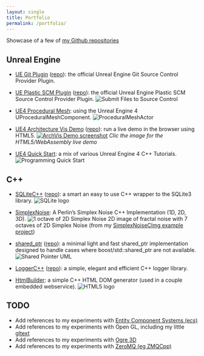 ```yaml
---
layout: single
title: Portfolio
permalink: /portfolio/
---
```


Showcase of a few of [my Github repositories](https://github.com/SRombauts)

## Unreal Engine

* [UE Git Plugin][UEGitPlugin.io] ([repo][UEGitPlugin]): the official Unreal Engine Git Source Control Provider Plugin.
* [UE Plastic SCM Plugin][UEPlasticSCMPlugin.io] ([repo][UEPlasticSCMPlugin]): the official Unreal Engine Plastic SCM Source Control Provider Plugin.
![Submit Files to Source Control](https://raw.githubusercontent.com/SRombauts/UEPlasticPlugin/master/Screenshots/UEPlasticPlugin-SubmitFiles.png)

* [UE4 Procedural Mesh][UE4ProceduralMesh]: using the Unreal Engine 4 UProceduralMeshComponent. ![ProceduralMeshActor](https://raw.githubusercontent.com/SRombauts/UE4ProceduralMesh/master/ProceduralMesh.png "Proceduraly generated Mesh Actor")

* [UE4 Architecture Vis Demo][UE4ArchVisDemo.io] ([repo][UE4ArchVisDemo]): run a live demo in the browser using HTML5. [![ArchVis Demo screenshot](https://raw.githubusercontent.com/SRombauts/UE4ArchVisDemo/master/Screenshots/UE4ArchVisDemo.png)](https://srombauts.github.io/UE4ArchVisDemo/)
*Clic the image for the HTML5/WebAssembly live demo*
* [UE4 Quick Start][UE4QuickStart]: a mix of various Unreal Engine 4 C++ Tutorials. ![Programming Quick Start](https://docs.unrealengine.com/5.0/Images/programming-and-scripting/programming-language-implementation/cpp-in-unreal-engine/unreal-engine-cpp-tutorials/cpp-programming-quick-start/ProgrammingQuickStartTopic.webp)

## C++

* [SQLiteC++][SQLiteCpp.io] ([repo][SQLiteCpp]): a smart an easy to use C++ wrapper to the SQLite3 library. ![SQLite logo](https://www.sqlite.org/images/sqlite370_banner.gif)
* [SimplexNoise][SimplexNoise]: A Perlin’s Simplex Noise C++ Implementation (1D, 2D, 3D).
![1 octave of 2D Simplex Noise](https://raw.githubusercontent.com/SRombauts/SimplexNoise/master/Screenshots/Simplex2D-7octaves.png) 2D image of fractal noise with 7 octaves of 2D Simplex Noise (from my [SimplexNoiseCImg example project](https://github.com/SRombauts/SimplexNoiseCImg))
* [shared_ptr][shared_ptr.io] ([repo][shared_ptr]): a minimal light and fast shared_ptr implementation designed to handle cases where boost/std::shared_ptr are not available. ![Shared Pointer UML](http://zhaoyan.website/xinzhi/cpp/html/pics/shared.png)

* [LoggerC++][LoggerCpp.io] ([repo][LoggerCpp]): a simple, elegant and efficient C++ logger library.
* [HtmlBuilder][HtmlBuilder]: a simple C++ HTML DOM generator (used in a couple embedded webservice). ![HTML5 logo](https://upload.wikimedia.org/wikipedia/commons/thumb/6/61/HTML5_logo_and_wordmark.svg/260px-HTML5_logo_and_wordmark.svg.png)

## TODO

* Add references to my experiments with [Entity Component Systems (ecs)][ecs]
* Add references to my experiments with Open GL, including my little [gltext][gltext]
* Add references to my experiments with [Ogre 3D][Ogre3D]
* Add references to my experiments with [ZeroMQ (eg ZMQCpp)][ZMQCpp]

[UEGitPlugin.io]: http://srombauts.github.io/UEGitPlugin
[UEGitPlugin]:    https://github.com/SRombauts/UEGitPlugin
[UEPlasticSCMPlugin.io]: http://srombauts.github.io/UEPlasticPlugin
[UEPlasticSCMPlugin]:   https://github.com/SRombauts/UEPlasticPlugin

[UE4ProceduralMesh]: https://github.com/SRombauts/UE4ProceduralMesh
[UE4ArchVisDemo.io]: http://srombauts.github.io/UE4ArchVisDemo
[UE4ArchVisDemo]: https://github.com/SRombauts/UE4ArchVisDemo
[UE4QuickStart]:  https://github.com/SRombauts/UE4QuickStart

[SQLiteCpp.io]: http://srombauts.github.io/SQLiteCpp
[SQLiteCpp]:    https://github.com/SRombauts/SQLiteCpp
[SimplexNoise]: https://github.com/SRombauts/SimplexNoise
[shared_ptr.io]:  http://srombauts.github.io/shared_ptr
[shared_ptr]:     https://github.com/SRombauts/shared_ptr

[LoggerCpp.io]: http://srombauts.github.io/LoggerCpp
[LoggerCpp]:    https://github.com/SRombauts/LoggerCpp
[HtmlBuilder]:  https://github.com/SRombauts/HtmlBuilder

[ecs]: https://github.com/SRombauts/ecs
[gltext]: https://github.com/SRombauts/gltext
[Ogre3D]: https://www.ogre3d.org/
[ZMQCpp]: https://github.com/SRombauts/ZMQCpp
